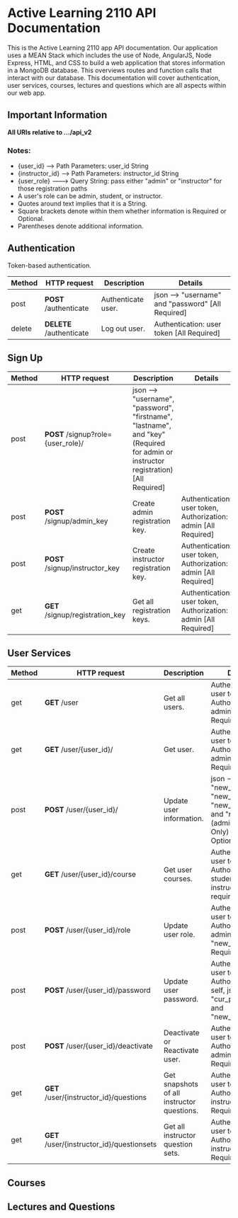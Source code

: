 # Active Learning 2110 API Documentation

This is the Active Learning 2110 app API documentation. Our application uses a MEAN Stack which includes the use of Node, AngularJS, Node Express, HTML, and CSS to build a web application that stores information in a MongoDB database. This overviews routes and function calls that interact with our database. This documentation will cover authentication, user services, courses, lectures and questions which are all aspects within our web app.

## Important Information

**All URIs relative to .../api_v2**

### Notes:
- {user_id} --> Path Parameters: user_id String
- {instructor_id} --> Path Parameters: instructor_id String
- {user_role} ---> Query String: pass either "admin" or "instructor" for those registration paths
- A user's role can be admin, student, or instructor.
- Quotes around text implies that it is a String.
- Square brackets denote within them whether information is Required or Optional.
- Parentheses denote additional information.

## Authentication

Token-based authentication.

|  Method | HTTP request | Description | Details |
| ------- | --------------- | -------------- | ---- |
| post | **POST** /authenticate | Authenticate user. | json --> "username" and "password" [All Required] |
| delete | **DELETE** /authenticate | Log out user. | Authentication: user token [All Required] |

## Sign Up

|  Method | HTTP request | Description | Details |
| ------- | --------------- | -------------- | ---- |
| post | **POST** /signup?role={user_role}/ | json --> "username", "password", "firstname", "lastname", and "key"(Required for admin or instructor registration) [All Required]|
| post | **POST** /signup/admin_key | Create admin registration key. | Authentication: user token, Authorization: admin [All Required] |
| post | **POST** /signup/instructor_key | Create instructor registration key. | Authentication: user token, Authorization: admin [All Required] |
| get | **GET** /signup/registration_key | Get all registration keys. | Authentication: user token, Authorization: admin [All Required] |

## User Services

|  Method | HTTP request | Description | Details |
| ------- | --------------- | -------------- | ------ |
| get | **GET** /user | Get all users. | Authentication: user token, Authorization: admin (All Required) |
| get | **GET** /user/{user_id}/ | Get user. | Authentication: user token, Authorization: admin or self (All Required) |
| post | **POST** /user/{user_id}/ | Update user information. | json --> "new_photo", "new_firstname", "new_lastname", and "new_role"(admin auth Only)  [All Optional] |
| get | **GET** /user/{user_id}/course | Get user courses. | Authentication: user token, Authorization: student or instructor [All required] |
| post | **POST** /user/{user_id}/role | Update user role. | Authentication: user token, Authorization: admin, json --> "new_role" [All Required] |
| post | **POST** /user/{user_id}/password | Update user password. | Authentication: user token, Authorization: self, json --> "cur_password" and "new_password" |
| post | **POST** /user/{user_id}/deactivate | Deactivate or Reactivate user. | Authentication: user token, Authorization: admin [All Required] |
| get | **GET** /user/{instructor_id}/questions | Get snapshots of all instructor questions. | Authentication: user token, Authorization: instructor [All Required] |
| get | **GET** /user/{instructor_id}/questionsets | Get all instructor question sets. | Authentication: user token, Authorization: instructor [All Required] |

## Courses

## Lectures and Questions
